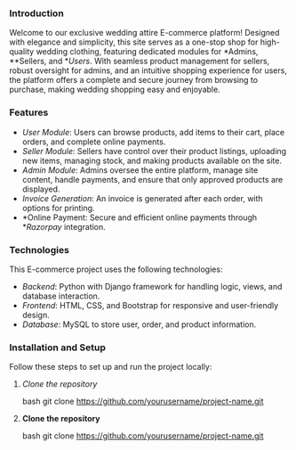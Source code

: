 ### Introduction
Welcome to our exclusive wedding attire E-commerce platform! Designed with elegance and simplicity, this site serves as a one-stop shop for high-quality wedding clothing, featuring dedicated modules for *Admins, **Sellers, and **Users*. With seamless product management for sellers, robust oversight for admins, and an intuitive shopping experience for users, the platform offers a complete and secure journey from browsing to purchase, making wedding shopping easy and enjoyable.

### Features
- *User Module*: Users can browse products, add items to their cart, place orders, and complete online payments.
- *Seller Module*: Sellers have control over their product listings, uploading new items, managing stock, and making products available on the site.
- *Admin Module*: Admins oversee the entire platform, manage site content, handle payments, and ensure that only approved products are displayed.
- *Invoice Generation*: An invoice is generated after each order, with options for printing.
- *Online Payment: Secure and efficient online payments through **Razorpay* integration.

### Technologies
This E-commerce project uses the following technologies:
- *Backend*: Python with Django framework for handling logic, views, and database interaction.
- *Frontend*: HTML, CSS, and Bootstrap for responsive and user-friendly design.
- *Database*: MySQL to store user, order, and product information.

### Installation and Setup
Follow these steps to set up and run the project locally:

1. *Clone the repository*

   bash
   git clone https://github.com/yourusername/project-name.git
   
2. **Clone the repository**

   bash
   git clone https://github.com/yourusername/project-name.git


